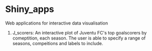 # Shiny_apps
Web applications for interactive data visualisation

1. J_scorers:
An interactive plot of Juventu FC's top goalscorers by comeptition, each season. The user is able to specify a range of seasons, compeitions and labels to include.
